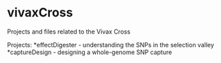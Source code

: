 vivaxCross
==========

Projects and files related to the Vivax Cross

Projects:
*effectDigester - understanding the SNPs in the selection valley
*captureDesign - designing a whole-genome SNP capture
